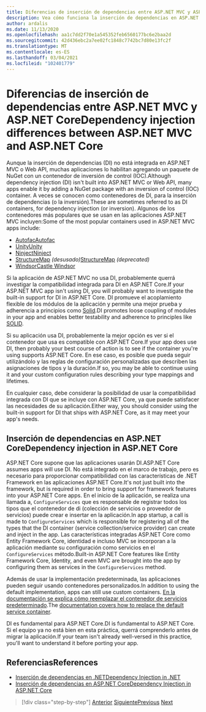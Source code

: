 ```yaml
---
title: Diferencias de inserción de dependencias entre ASP.NET MVC y ASP.NET Core
description: Vea cómo funciona la inserción de dependencias en ASP.NET MVC y ASP.NET Core, cómo se diferencian y cómo migrar de ASP.NET MVC a ASP.NET Core.
author: ardalis
ms.date: 11/13/2020
ms.openlocfilehash: aa1c7dd2f70e1a545352feb6560177bc6e2baa2d
ms.sourcegitcommit: 42d436ebc2a7ee02fc1848c7742bc7d80e13fc2f
ms.translationtype: MT
ms.contentlocale: es-ES
ms.lasthandoff: 03/04/2021
ms.locfileid: "102401779"
---
```

# <a name="dependency-injection-differences-between-aspnet-mvc-and-aspnet-core"></a><span data-ttu-id="6197e-103">Diferencias de inserción de dependencias entre ASP.NET MVC y ASP.NET Core</span><span class="sxs-lookup"><span data-stu-id="6197e-103">Dependency injection differences between ASP.NET MVC and ASP.NET Core</span></span>

<span data-ttu-id="6197e-104">Aunque la inserción de dependencias (DI) no está integrada en ASP.NET MVC o Web API, muchas aplicaciones lo habilitan agregando un paquete de NuGet con un contenedor de inversión de control (IOC).</span><span class="sxs-lookup"><span data-stu-id="6197e-104">Although dependency injection (DI) isn't built into ASP.NET MVC or Web API, many apps enable it by adding a NuGet package with an inversion of control (IOC) container.</span></span> <span data-ttu-id="6197e-105">A veces se conocen como contenedores de DI, para la inserción de dependencias (o la inversión).</span><span class="sxs-lookup"><span data-stu-id="6197e-105">These are sometimes referred to as DI containers, for dependency injection (or inversion).</span></span> <span data-ttu-id="6197e-106">Algunos de los contenedores más populares que se usan en las aplicaciones ASP.NET MVC incluyen:</span><span class="sxs-lookup"><span data-stu-id="6197e-106">Some of the most popular containers used in ASP.NET MVC apps include:</span></span>

- [<span data-ttu-id="6197e-107">Autofac</span><span class="sxs-lookup"><span data-stu-id="6197e-107">Autofac</span></span>](https://www.autofac.org/)
- [<span data-ttu-id="6197e-108">Unity</span><span class="sxs-lookup"><span data-stu-id="6197e-108">Unity</span></span>](https://unitycontainer.github.io/)
- [<span data-ttu-id="6197e-109">Ninject</span><span class="sxs-lookup"><span data-stu-id="6197e-109">Ninject</span></span>](http://www.ninject.org/)
- <span data-ttu-id="6197e-110">[StructureMap](http://structuremap.github.io/) *(desusado)*</span><span class="sxs-lookup"><span data-stu-id="6197e-110">[StructureMap](http://structuremap.github.io/) *(deprecated)*</span></span>
- [<span data-ttu-id="6197e-111">Windsor</span><span class="sxs-lookup"><span data-stu-id="6197e-111">Castle Windsor</span></span>](http://www.castleproject.org/projects/windsor/)

<span data-ttu-id="6197e-112">Si la aplicación de ASP.NET MVC no usa DI, probablemente querrá investigar la compatibilidad integrada para DI en ASP.NET Core.</span><span class="sxs-lookup"><span data-stu-id="6197e-112">If your ASP.NET MVC app isn't using DI, you will probably want to investigate the built-in support for DI in ASP.NET Core.</span></span> <span data-ttu-id="6197e-113">DI promueve el acoplamiento flexible de los módulos de la aplicación y permite una mejor prueba y adherencia a principios como [Solid](https://www.weeklydevtips.com/episodes/047).</span><span class="sxs-lookup"><span data-stu-id="6197e-113">DI promotes loose coupling of modules in your app and enables better testability and adherence to principles like [SOLID](https://www.weeklydevtips.com/episodes/047).</span></span>

<span data-ttu-id="6197e-114">Si su aplicación usa DI, probablemente la mejor opción es ver si el contenedor que usa es compatible con ASP.NET Core.</span><span class="sxs-lookup"><span data-stu-id="6197e-114">If your app does use DI, then probably your best course of action is to see if the container you're using supports ASP.NET Core.</span></span> <span data-ttu-id="6197e-115">En ese caso, es posible que pueda seguir utilizándolo y las reglas de configuración personalizadas que describen las asignaciones de tipos y la duración.</span><span class="sxs-lookup"><span data-stu-id="6197e-115">If so, you may be able to continue using it and your custom configuration rules describing your type mappings and lifetimes.</span></span>

<span data-ttu-id="6197e-116">En cualquier caso, debe considerar la posibilidad de usar la compatibilidad integrada con DI que se incluye con ASP.NET Core, ya que puede satisfacer las necesidades de su aplicación.</span><span class="sxs-lookup"><span data-stu-id="6197e-116">Either way, you should consider using the built-in support for DI that ships with ASP.NET Core, as it may meet your app's needs.</span></span>

## <a name="dependency-injection-in-aspnet-core"></a><span data-ttu-id="6197e-117">Inserción de dependencias en ASP.NET Core</span><span class="sxs-lookup"><span data-stu-id="6197e-117">Dependency injection in ASP.NET Core</span></span>

<span data-ttu-id="6197e-118">ASP.NET Core supone que las aplicaciones usarán DI.</span><span class="sxs-lookup"><span data-stu-id="6197e-118">ASP.NET Core assumes apps will use DI.</span></span> <span data-ttu-id="6197e-119">No está integrado en el marco de trabajo, pero es necesario para proporcionar compatibilidad con las características de .NET Framework en las aplicaciones ASP.NET Core.</span><span class="sxs-lookup"><span data-stu-id="6197e-119">It's not just built into the framework, but is required in order to bring support for framework features into your ASP.NET Core apps.</span></span> <span data-ttu-id="6197e-120">En el inicio de la aplicación, se realiza una llamada a, `ConfigureServices` que es responsable de registrar todos los tipos que el contenedor de di (colección de servicios o proveedor de servicios) puede crear e insertar en la aplicación.</span><span class="sxs-lookup"><span data-stu-id="6197e-120">In app startup, a call is made to `ConfigureServices` which is responsible for registering all of the types that the DI container (service collection/service provider) can create and inject in the app.</span></span> <span data-ttu-id="6197e-121">Las características integradas ASP.NET Core como Entity Framework Core, identidad e incluso MVC se incorporan a la aplicación mediante su configuración como servicios en el `ConfigureServices` método.</span><span class="sxs-lookup"><span data-stu-id="6197e-121">Built-in ASP.NET Core features like Entity Framework Core, Identity, and even MVC are brought into the app by configuring them as services in the `ConfigureServices` method.</span></span>

<span data-ttu-id="6197e-122">Además de usar la implementación predeterminada, las aplicaciones pueden seguir usando contenedores personalizados.</span><span class="sxs-lookup"><span data-stu-id="6197e-122">In addition to using the default implementation, apps can still use custom containers.</span></span> <span data-ttu-id="6197e-123">[En la documentación se explica cómo reemplazar el contenedor de servicios predeterminado](../../core/extensions/dependency-injection-guidelines.md#default-service-container-replacement).</span><span class="sxs-lookup"><span data-stu-id="6197e-123">The [documentation covers how to replace the default service container](../../core/extensions/dependency-injection-guidelines.md#default-service-container-replacement).</span></span>

<span data-ttu-id="6197e-124">DI es fundamental para ASP.NET Core.</span><span class="sxs-lookup"><span data-stu-id="6197e-124">DI is fundamental to ASP.NET Core.</span></span> <span data-ttu-id="6197e-125">Si el equipo ya no está bien en esta práctica, querrá comprenderlo antes de migrar la aplicación.</span><span class="sxs-lookup"><span data-stu-id="6197e-125">If your team isn't already well-versed in this practice, you'll want to understand it before porting your app.</span></span>

## <a name="references"></a><span data-ttu-id="6197e-126">Referencias</span><span class="sxs-lookup"><span data-stu-id="6197e-126">References</span></span>

- [<span data-ttu-id="6197e-127">Inserción de dependencias en .NET</span><span class="sxs-lookup"><span data-stu-id="6197e-127">Dependency Injection in .NET</span></span>](../../core/extensions/dependency-injection.md)
- [<span data-ttu-id="6197e-128">Inserción de dependencias en ASP.NET Core</span><span class="sxs-lookup"><span data-stu-id="6197e-128">Dependency Injection in ASP.NET Core</span></span>](/aspnet/core/fundamentals/dependency-injection)

>[!div class="step-by-step"]
><span data-ttu-id="6197e-129">[Anterior](serving-static-files.md)
>[Siguiente](middleware-modules-handlers.md)</span><span class="sxs-lookup"><span data-stu-id="6197e-129">[Previous](serving-static-files.md)
[Next](middleware-modules-handlers.md)</span></span>
